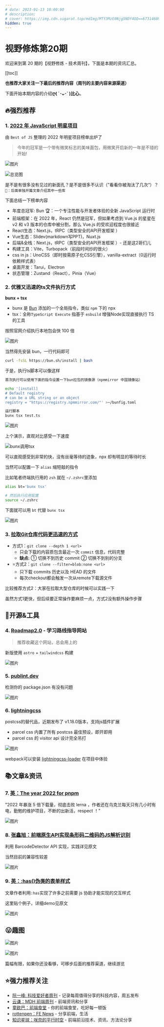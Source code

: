 ```yaml
---
# date: 2023-01-13 10:00:00
# description:
# cover: https://img.cdn.sugarat.top/mdImg/MTY3MzE0Njg5NDY4OQ==673146894689
hidden: true
---
```


# 视野修炼第20期

欢迎来到第 20 期的【视野修炼 - 技术周刊】，下面是本期的资讯汇总。

[[toc]]

**​也推荐大家关注一下最后的推荐内容（周刊的主要内容来源渠道）**

下面开始本期内容的介绍**ღ( ´･ᴗ･` )比心**。

## 🔥强烈推荐
### 1. [2022 年 JavaScript 明星项目](https://risingstars.js.org/2022/zh)
由 `Best of JS` 整理的 2022 年明星项目榜单出炉了

>今年的冠军是一个带有微笑标志的美味面包，用微笑开启新的一年是不错的开始!

![图片](https://img.cdn.sugarat.top/mdImg/MTY3MzUzNzQ5ODY5NQ==673537498695)

![总览图](https://img.cdn.sugarat.top/mdImg/MTY3MzM2MTM3MTExMg==673361371112)

是不是有很多没有见过的新面孔？是不是很多不认识（”看看你被淘汰了几次“）？`🥔：后面单独开篇文章介绍其中一些库`

下面总结一下榜单内容
* 年度总冠军: Bun 🏆：一个专注性能与开发者体验的全新 JavaScript 运行时
* 前端框架：在 2022 年，React 仍然是冠军，但如果考虑到 Vue.js 的星星在 v2 和 v3 版本的仓库中被分割，那么 Vue.js 的受欢迎程度也很接近
* React生态：Next.js，tRPC（类型安全的API开发框架 ）
* Vue生态：Slidev(markdown写PPT)，Nuxt.js
* 后端&全栈：Next.js，tRPC（类型安全的API开发框架 ）- 还是这2哥们儿
* 构建工具：Vite，Turbopack（前段时间炒的很火）
* css in js：UnoCSS（即时按需原子化CSS引擎），vanilla-extract（0运行时依赖样式表）
* 桌面开发：Tarui，Electron
* 状态管理：Zustand（React），Pinia（Vue）

### 2. 优雅又迅速的ts文件执行方式
**bunx + tsx**

* bunx 是 [Bun](https://bun.sh/) 添加的一个全局指令，类似 `npm` 下的 npx
* tsx：全称`TypeScript Execute` 指基于 `esbuild` 增强Node实现直接执行 TS 的工具

按照官网介绍执行本地包会快 100 倍

![图片](https://img.cdn.sugarat.top/mdImg/MTY3MzM2MzY3NzA3OA==673363677078)

当然得先安装 bun，一行代码即可
```sh
curl -fsSL https://bun.sh/install | bash
```

于是，执行ts脚本可以像这样

```sh
首次执行可以使用下面的指令设置一下bun拉包的镜像源（npmmirror 中国镜像站）

echo '[install]
# Default registry
# can be a URL string or an object
registry = "https://registry.npmmirror.com/"' >~/bunfig.toml

运行脚本
bunx tsx test.ts
```

![图片](https://img.cdn.sugarat.top/mdImg/MTY3MzM2MzgyNjEwNw==673363826107)

上个演示，直观对比感受一下速度

![bunx调用tsx](https://img.cdn.sugarat.top/mdImg/MTY3MzUzNDYxMjY3Ng==673534612676)

可以直观感受到非常的快，没有丝毫等待的迹象，npx 却有明显的等待时长

当然可以配置一下 `alias` 缩短敲的指令

比如笔者终端执行用的 `zsh` 就在 `~/.zshrc`里添加
```sh
alias bt='bunx tsx'

# 然后执行应用配置
source ~/.zshrc
```
下面就可以用 `bt` 代替 `bunx tsx`

![图片](https://img.cdn.sugarat.top/mdImg/MTY3MzUzNTAwOTM0OA==673535009348)

### 3. [拉取Git仓库代码更迅速的方式](https://mp.weixin.qq.com/s/6VaV70zbnfzWBRxHGbmTcw)
* 方式1：`git clone --depth 1 <url>`
  * 只会下载的内容质包含最近一次 `commit` 信息，代码完整
  * **缺点:** ① 切换不到历史 commit ② 切换不到别的分支
* ⭐️方式2：`git clone --filter=blob:none <url>`
  * 只下载 commits 历史以及 HEAD 的文件
  * 每次checkout都会触发一次从remote下载源文件

比较推荐方式2：大家在拉取大型仓库的时候可以实践一下

虽然方式1更快，但后续要正常操作要麻烦一点，方式2没有额外操作步骤

## 🔧开源&工具
### 4. [Roadmap2.0](https://github.com/kamranahmedse/developer-roadmap) - 学习路线指导网站
>推荐收藏这个网站，总会用上的

新版使用 `astro` + `tailwindcss` 构建

![图片](https://img.cdn.sugarat.top/mdImg/MTY3MzUzNjk2MjUwOA==673536962508)

### 5. [publint.dev](https://publint.dev/vue@3.2.45)

检测你的 package.json 有没有问题

![图片](https://img.cdn.sugarat.top/mdImg/MTY3MzU3MDgxMzc1MQ==673570813751)

### 6. [lightningcss](https://github.com/parcel-bundler/lightningcss/tree/master)
postcss的替代品，近期发布了 v1.18.0版本，支持js插件扩展
* parcel css 内置了所有 postcss 最佳预设，即开即用
* parcel css 的 visitor api 设计完全吊打

![图片](https://img.cdn.sugarat.top/mdImg/MTY3MzU3MDg2OTc0NA==673570869744)

webpack可以安装 [lightningcss-loader](https://github.com/fz6m/lightningcss-loader) 在项目中体验
## 📚文章&资讯
### 7. [英：The year 2022 for pnpm](https://pnpm.io/zh/blog/2022/12/30/yearly-update)
"2022 年暴涨 5 倍下载量，彻底击败 lerna ，作者还在乌克兰每天只有几小时有电，勤勉的维护项目，不断的出新活，respect ！"

![图片](https://img.cdn.sugarat.top/mdImg/MTY3MzU3MTM1MTY3MA==673571351670)

### 8. [张鑫旭：前端原生API实现条形码二维码的JS解析识别](https://www.zhangxinxu.com/wordpress/2023/01/js-parse-barcode-qrcode-barcodedetector/)

利用 BarcodeDetector API 实现，实践详见原文

当然目前的兼容性较差

![图片](https://img.cdn.sugarat.top/mdImg/MTY3MzU3MTUwNDM0Mg==673571504342)

### 9. [英：:has()伪类的表单样式](https://webkit.org/blog/13096/css-has-pseudo-class/#styling-form-states-without-js)
文章作者利用`:has`实现了许多之前需要 js 协助才能实现的交互样式

这里贴个例子，详细demo见原文

![图片](https://img.cdn.sugarat.top/mdImg/MTY3MzU3MTcwMzE1Mg==673571703152)

## 😛趣图
![图片](https://img.cdn.sugarat.top/mdImg/MTY3MzUzODAyODI3MQ==673538028271)

![图片](https://img.cdn.sugarat.top/mdImg/MTY3MzUzODA1MjkyOQ==673538052929)

<!-- ![图片](https://img.cdn.sugarat.top/mdImg/MTY3MzUzODYwODMzMQ==673538608331) -->

篇幅有限，如果你还没看够，可移步后面的推荐渠道，继续游览

## ⭐️强力推荐关注
* [阮一峰: 科技爱好者周刊](https://www.ruanyifeng.com/blog/archives.html) - 记录每周值得分享的科技内容，周五发布
* [云谦：MDH 前端周刊](https://www.yuque.com/chencheng/mdh-weekly) - 前端资讯和分享
* [童欧巴：前端食堂](https://github.com/Geekhyt/weekly) - 你的前端食堂，吃好每一顿饭
* [rottenpen：FE News](https://rottenpen.zhubai.love/) - 分享前端，生活
* [知识星球：咲奈的平行时空](https://public.zsxq.com/groups/28851452458181.html) - 前端前沿技术、资讯、方法论分享
